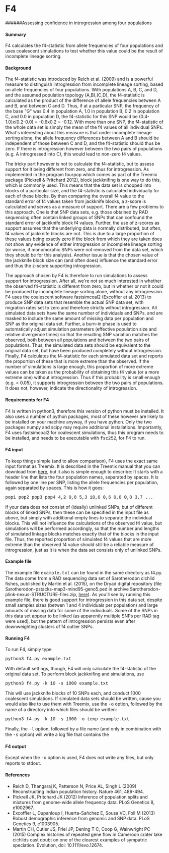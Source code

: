 # F4

######Assessing confidence in introgression among four populations

#### Summary

F4 calculates the f4-statistic from allele frequencies of four populations and uses coalescent simulations to test whether this value could be the result of incomplete lineage sorting.

#### Background

The f4-statistic was introduced by Reich et al. (2009) and is a powerful measure to distinguish introgression from incomplete lineage sorting, based on allele frequencies of four populations. With populations A, B, C, and D, and the assumed population topology (A,B),(C,D), the f4-statistic is calculated as the product of the difference of allele frequencies between A and B, and between C and D. Thus, if at a particular SNP, the frequency of the base "G" was 0.4 in population A, 1.0 in population B, 0.2 in population C, and 0.0 in population D, the f4-statistic for this SNP would be (0.4-1.0)x(0.2-0.0) = -0.6x0.2 = -0.12. With more than one SNP, the f4-statistic of the whole data set is simply the mean of the f4 values of all individual SNPs. What's interesting about this measure is that under incomplete lineage sorting alone, the allele frequency differences between A and B should be independent of those between C and D, and the f4-statistic should thus be zero. If there is introgression however between the two pairs of populations (e.g. A introgressed into C), this would lead to non-zero f4 values.

The tricky part however is not to calculate the f4-statistic, but to assess support for it being different from zero, and thus for introgression. As implemented in the program fourpop which comes as part of the Treemix package (Pickrell & Pritchard 2012), block jackknifing is one way to do this, which is commonly used. This means that the data set is chopped into blocks of a particular size, and the f4-statistic is calculated individually for each of these blocks. By then comparing the overall f4 value to the standard error of f4 values taken from jackknife blocks, a z-score is calculated and serves as a measure of support. There are a few problems to this approach. One is that SNP data sets, e.g. those obtained by RAD sequencing often contain linked groups of SNPs that can confound the standard error of jackknife block f4 values. Further, the use of z-scores as support assumes that the underlying data is normally distributed, but often, f4 values of jackknife blocks are not. This is due to a large proportion of these values being exactly zero if the block from which they are taken does not show any evidence of either introgression or  incomplete lineage sorting (or worse, if monomorphic SNPs were not removed from the data set, which they should be for this analysis). Another issue is that the chosen value of the jackknife block size can (and often does) influence the standard error and thus the z-score supporting introgression.

The approach chosen by F4 is therefore to run simulations to assess support for introgression. After all, we're not so much interested in whether the observed f4-statistic is different from zero, but in whether or not it could be produced by incomplete lineage sorting alone, without any introgression. F4 uses the coalescent software fastsimcoal2 (Excoffier et al. 2013) to produce SNP data sets that resemble the actual SNP data set, with migration rates set to zero and therefore strictly without introgression. All simulated data sets have the same number of individuals and SNPs, and are masked to include the same amount of missing data per population and SNP as the original data set. Further, a burn-in phase is used to automatically adjust simulation parameters (effective population size and relative divergence times) so that the resulting SNP variation matches the observed, both between all populations and between the two pairs of populations. Thus, the simulated data sets should be equivalent to the original data set, but have been produced completely without introgression. Finally, F4 calculates the f4-statistic for each simulated data set and reports the proportion of these that is more extreme than the observed. If the number of simulations is large enough, this proportion of more extreme values can be taken as the probability of obtaining this f4 value (or a more extreme one) without introgression. Thus if this probability is small enough (e.g. < 0.05), it supports introgression between the two pairs of populations. It does not, however, indicate the directionality of introgression.

#### Requirements for F4
F4 is written in python3, therefore this version of python must be installed. It also uses a number of python packages, most of these however are likely to be installed on your machine anyway, if you have python. Only the two packages numpy and scipy may require additional installations. Importantly, F4 uses fastsimcoal2 for coalescent simulations, thus this program needs to be installed, and needs to be executable with <span style="font-family:Courier;">fsc252</span>, for F4 to run.

#### F4 input
To keep things simple (and to allow comparison), F4 uses the exact same input format as Treemix. It is described in the Treemix manual that you can download from [here](https://bitbucket.org/nygcresearch/treemix/wiki/Home ), but it also is simple enough to describe: It starts with a header line that lists the four population names, separated by spaces. It is followed by one line per SNP, listing the allele frequencies per population, again separated by spaces. This is how it goes:

<span style="font-family:Courier;">
pop1 pop2 pop3 pop4  
4,2 0,8 5,3 10,0  
0,6 0,8 0,8 3,7  
...  
</span>

If your data does not consist of (ideally) unlinked SNPs, but of different blocks of linked SNPs, then these can be specified in the input file as above, but simply with additional empty lines to separate the individual blocks. This will not influence the calculations of the observed f4 value, but simulations will be performed accordingly, so that the number and lengths of simulated linkage blocks matches exactly that of the blocks in the input file. Thus, the reported proportion of simulated f4 values that are more extreme than the observed f4 value should still be a reliable measure of introgression, just as it is when the data set consists only of unlinked SNPs.

#### Example file

The example file <span style="font-family:Courier;">example.txt</span> can be found in the same directory as f4.py. The data come from a RAD sequencing data set of Sarotherodon cichlid fishes, published by Martin et al. (2015), on the Dryad digital repository (file Sarotherodon-pstacks-map3-mind95-geno5.ped in archive Sarotherodon-plink-nexus-STRUCTURE-files.zip, [here](http://datadryad.org/resource/doi:10.5061/dryad.b28p1 )). As you'll see by running this example file, there is good support for introgression in this data set, despite small samples sizes (betwen 1 and 4 individuals per population) and large amounts of missing data for some of the individuals. Some of the SNPs in this data set appear to be linked (as apparently multiple SNPs per RAD tag were used), but the pattern of introgression persists even after downweighting clusters of f4 outlier SNPs.

#### Running F4
To run F4, simply type

<span style="font-family:Courier;">python3 f4.py example.txt</span>

With default settings, though, F4 will only calculate the f4-statistic of the original data set. To perform block jackknifing and simulations, use

<span style="font-family:Courier;">python3 f4.py -k 10 -s 1000 example.txt</span>

This will use jackknife blocks of 10 SNPs each, and conduct 1000 coalescent simulations. If simulated data sets should be written, cause you would also like to use them with Treemix, use the <span style="font-family:Courier;">-o</span> option, followed by the name of a directory into which files should be written:

<span style="font-family:Courier;">python3 f4.py -k 10 -s 1000 -o temp example.txt</span>

Finally, the <span style="font-family:Courier;">-l</span> option, followed by a file name (and only in combination with the <span style="font-family:Courier;">-s</span> option) will write a log file that contains the 

#### F4 output
Except when the <span style="font-family:Courier;">-o</span> option is used, F4 does not write any files, but only reports to stdout.

#### References
* Reich D, Thangaraj K, Patterson N, Price AL, Singh L (2009) Reconstructing Indian population history. Nature 461, 489-494.
* Pickrell JK, Pritchard JK (2012) Inference of population splits and mixtures from genome-wide allele frequency data. PLoS Genetics 8, e1002967.
* Excoffier L, Dupanloup I, Huerta-Sañchez E, Sousa VC, Foll M (2013) Robust demographic inference from genomic and SNP data. PLoS Genetics 9, e1003905.
* Martin CH, Cutler JS, Friel JP, Dening T C, Coop G, Wainwright PC (2015) Complex histories of repeated gene flow in Cameroon crater lake cichlids cast doubt on one of the clearest examples of sympatric speciation. Evolution, doi: 10.1111/evo.12674.